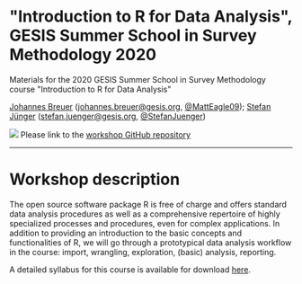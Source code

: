 # "Introduction to R for Data Analysis", GESIS Summer School in Survey Methodology 2020
Materials for the 2020 GESIS Summer School in Survey Methodology course "Introduction to R for Data Analysis"

[Johannes Breuer](https://www.johannesbreuer.com/) ([johannes.breuer@gesis.org](mailto:johannes.breuer@gesis.org), [\@MattEagle09](https://twitter.com/MattEagle09));
[Stefan Jünger](https://www.gesis.org/en/institute/staff/person/stefan.juenger) ([stefan.juenger@gesis.org](mailto:stefan.juenger@gesis.org), [\@StefanJuenger](https://twitter.com/StefanJuenger))

[![](https://licensebuttons.net/l/by/3.0/80x15.png)](https://creativecommons.org/licenses/by/4.0/) 
Please link to the [workshop GitHub repository](https://github.com/jobreu/r-intro-gesis-2020)

---

# Workshop description
The open source software package R is free of charge and offers standard data analysis procedures as well as a comprehensive repertoire of highly specialized processes and procedures, even for complex applications. In addition to providing an introduction to the basic concepts and functionalities of R, we will go through a prototypical data analysis workflow in the course: import, wrangling, exploration, (basic) analysis, reporting.

A detailed syllabus for this course is available for download [here](https://www.gesis.org/fileadmin/upload/dienstleistung/veranstaltungen_fortbildungen/seminare/Summerschool/Course_Syllabi_2020/Syllabus_GESIS_Summer_School_2020_C2_Introduction_to_R_for_Data_Analysis_01.pdf).
